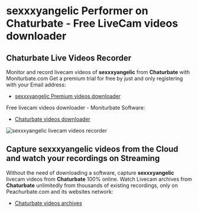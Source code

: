 # sexxxyangelic Performer on Chaturbate - Free LiveCam videos downloader

## Chaturbate Live Videos Recorder

Monitor and record livecam videos of **sexxxyangelic** from **Chaturbate** with Moniturbate.com
Get a premium trial for free by just and only registering with your Email address:
* [sexxxyangelic Premium videos downloader](https://moniturbate.com/request-demo-licence-key.html)

Free livecam videos downloader - Moniturbate Software:
* [Chaturbate videos downloader](https://moniturbate.com/moniturbate-download-software.html)

![sexxxyangelic livecam videos recorder](https://peachurnet.com/templates/moniturbate-software.png)


## Capture sexxxyangelic videos from the Cloud and watch your recordings on Streaming

Without the need of downloading a software, capture **sexxxyangelic** livecam videos from **Chaturbate** 100% online.
Watch Livecam archives from **Chaturbate** unlimitedly from thousands of existing recordings, only on Peachurbate.com and its websites network:
* [Chaturbate videos archives](https://peachurnet.com/)